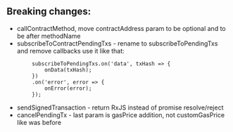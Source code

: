 Breaking changes:
----------------

- callContractMethod, move contractAddress param to be optional and to be after methodName
- subscribeToContractPendingTxs - rename to subscribeToPendingTxs and remove callbacks use it like that:
```
        subscribeToPendingTxs.on('data', txHash => {
            onData(txHash);
        })
        .on('error', error => {
            onError(error);
        });
```
- sendSignedTransaction - return RxJS instead of promise resolve/reject
- cancelPendingTx - last param is gasPrice addition, not customGasPrice like was before